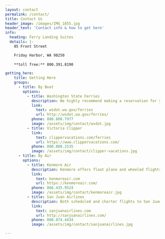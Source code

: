 ```yaml
---
layout: contact
permalink: /contact/
title: Contact Us
header_image: /images/IMG_1855.jpg
header_text: 'Contact info & how to get here'
info:
  heading: Ferry Landing Suites
  details: |-
    85 Front Street

    Friday Harbor, WA 98250
    
    **toll free:** 800.391.8190

getting_here:
    title: Getting Here
    groups:
      - title: By Boat
        options:
          - title: Washington State Ferries
            description: We highly recommend making a reservation for your car on the ferry, both directions, especially in summer season!
            link:
              text: wsdot.wa.gov/ferries
              url: http://wsdot.wa.gov/ferries/
            phone: 888.808.7977
            image: /assets/img/contact/wsdot.jpg
          - title: Victoria Clipper
            link:
              text: clippervacations.com/ferries
              url: https://www.clippervacations.com/
            phone: 800.888.2535
            image: /assets/img/contact/clipper-vacations.jpg
      - title: By Air
        options:
          - title: Kenmore Air
            description: Kenmore offers float plane and wheeled flights into Friday Harbor. You can walk from the floatplane dock to Ferry Landing Suites.
            link:
              text: kenmoreair.com
              url: https://kenmoreair.com/
            phone: 866.435.9524
            image: /assets/img/contact/kenmoreair.jpg
          - title: San Juan Airlines
            description: Both scheduled and charter flights to San Juan Island.
            link:
              text: sanjuanairlines.com
              url: http://sanjuanairlines.com/
            phone: 800.874.4434
            image: /assets/img/contact/sanjuanairlines.jpg

---
```

